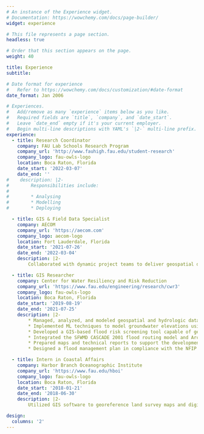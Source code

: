 ```yaml
---
# An instance of the Experience widget.
# Documentation: https://wowchemy.com/docs/page-builder/
widget: experience

# This file represents a page section.
headless: true

# Order that this section appears on the page.
weight: 40

title: Experience
subtitle:

# Date format for experience
#   Refer to https://wowchemy.com/docs/customization/#date-format
date_format: Jan 2006

# Experiences.
#   Add/remove as many `experience` items below as you like.
#   Required fields are `title`, `company`, and `date_start`.
#   Leave `date_end` empty if it's your current employer.
#   Begin multi-line descriptions with YAML's `|2-` multi-line prefix.
experience:
  - title: Research Coordinator
    company: FAU Lab Schools Research Program
    company_url: 'http://www.fauhigh.fau.edu/student-research'
    company_logo: fau-owls-logo
    location: Boca Raton, Florida
    date_start: '2022-03-07'
    date_end: ''
#    description: |2-
#        Responsibilities include:
#        
#        * Analysing
#        * Modelling
#        * Deploying

  - title: GIS & Field Data Specialist
    company: AECOM
    company_url: 'https://aecom.com'
    company_logo: aecom-logo
    location: Fort Lauderdale, Florida
    date_start: '2021-07-26'
    date_end: '2022-03-04'
    description: |2-
        Collaborated with dynamic project teams to deliver geospatial data creation, editing, management, analysis, and map production as well as support for UAS (Drone) and GPS field data collection efforts. Utilized GIS software, Python and R programming to prepare deliverables for various engineering projects related to transportation, water resources, environmental remediation, energy and communications infrastructure.

  - title: GIS Researcher
    company: Center for Water Resiliency and Risk Reduction
    company_url: 'https://www.fau.edu/engineering/research/cwr3'
    company_logo: fau-owls-logo
    location: Boca Raton, Florida
    date_start: '2019-08-19'
    date_end: '2021-07-25'
    description: |2-
        * Managed, analyzed, and modeled geospatial and hydrologic data using ArcGIS Pro.
        * Implemented ML techniques to model groundwater elevations using regression analysis and map impervious surfaces using multispectral image classification.
        * Developed a GIS-based flood risk screening tool capable of generating accurate probabilistic inundation maps quickly while still detecting localized nuisance-destructive flood potential.
        * Integrated the SFWMD CASCADE 2001 flood routing model and Arc Hydro with GIS to compare the predicted flood response to heavy rains at varying scales of analysis.
        * Prepared maps and technical reports to support the development of watershed-based flood protection plans across Florida ([CWR3](https://www.fau.edu/engineering/research/cwr3/)).
        * Designed a flood management plan in compliance with the NFIP Community Rating System to assist the City of Clewiston, Florida with advanced modeling tools for assessing stormwater risk and solutions.

  - title: Intern in Coastal Affairs
    company: Harbor Branch Oceanographic Institute
    company_url: 'https://www.fau.edu/hboi'
    company_logo: fau-owls-logo
    location: Boca Raton, Florida
    date_start: '2018-01-21'
    date_end: '2018-06-30'
    description: |2-
        Utilized GIS software to georeference land survey maps and digitize historical positions of Florida’s coastline. Calculated change rate statistics using the USGS Digital Shoreline Analysis System to map and analyze movement over time. View [StoryMap](https://www.arcg.is/1mnena).

design:
  columns: '2'
---
```

